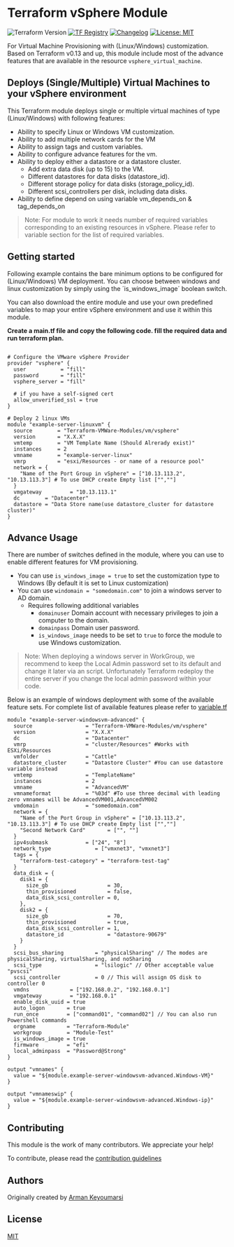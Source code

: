 # Terraform vSphere Module

![Terraform Version](https://img.shields.io/badge/Terraform-0.14.5-green.svg) [![TF Registry](https://img.shields.io/badge/terraform-registry-blue.svg)](https://registry.terraform.io/modules/Terraform-VMWare-Modules/vm/vsphere/) [![Changelog](https://img.shields.io/badge/changelog-release-green.svg)](https://github.com/Terraform-VMWare-Modules/terraform-vsphere-vm/releases) [![License: MIT](https://img.shields.io/badge/License-MIT-yellow.svg)](LICENSE)

For Virtual Machine Provisioning with (Linux/Windows) customization. Based on Terraform v0.13 and up, this module include most of the advance features that are available in the resource `vsphere_virtual_machine`.

## Deploys (Single/Multiple) Virtual Machines to your vSphere environment

This Terraform module deploys single or multiple virtual machines of type (Linux/Windows) with following features:

- Ability to specify Linux or Windows VM customization.
- Ability to add multiple network cards for the VM
- Ability to assign tags and custom variables.
- Ability to configure advance features for the vm.
- Ability to deploy either a datastore or a datastore cluster.
  - Add extra data disk (up to 15) to the VM.
  - Different datastores for data disks (datastore_id).
  - Different storage policy for data disks (storage_policy_id).
  - Different scsi_controllers per disk, including data disks.
- Ability to define depend on using variable vm_depends_on & tag_depends_on

> Note: For module to work it needs number of required variables corresponding to an existing resources in vSphere. Please refer to variable section for the list of required variables.

## Getting started

Following example contains the bare minimum options to be configured for (Linux/Windows) VM deployment. You can choose between windows and linux customization by simply using the ´is_windows_image´ boolean switch.

You can also download the entire module and use your own predefined variables to map your entire vSphere environment and use it within this module.

__Create a main.tf file and copy the following code. fill the required data and run terraform plan.__

```hcl

# Configure the VMware vSphere Provider
provider "vsphere" {
  user           = "fill"
  password       = "fill"
  vsphere_server = "fill" 

  # if you have a self-signed cert
  allow_unverified_ssl = true
}

# Deploy 2 linux VMs
module "example-server-linuxvm" {
  source        = "Terraform-VMWare-Modules/vm/vsphere"
  version       = "X.X.X"
  vmtemp        = "VM Template Name (Should Alrerady exist)"
  instances     = 2
  vmname        = "example-server-linux"
  vmrp          = "esxi/Resources - or name of a resource pool"
  network = {
    "Name of the Port Group in vSphere" = ["10.13.113.2", "10.13.113.3"] # To use DHCP create Empty list ["",""]
  }
  vmgateway         = "10.13.113.1"
  dc        = "Datacenter"
  datastore = "Data Store name(use datastore_cluster for datastore cluster)"
}

```

## Advance Usage

There are number of switches defined in the module, where you can use to enable different features for VM provisioning.

- You can use `is_windows_image = true` to set the customization type to Windows (By default it is set to Linux customization)
- You can use `windomain = "somedomain.com"` to join a windows server to AD domain.
  - Requires following additional variables
    - `domainuser` Domain account with necessary privileges to join a computer to the domain.
    - `domainpass` Domain user password.
    - `is_windows_image` needs to be set to `true` to force the module to use Windows customization.

> Note: When deploying a windows server in WorkGroup, we recommend to keep the Local Admin password set to its default and change it later via an script. Unfortunately Terraform redeploy the entire server if you change the local admin password within your code.

Below is an example of windows deployment with some of the available feature sets. For complete list of available features please refer to [variable.tf](https://github.com/Terraform-VMWare-Modules/terraform-vsphere-vm/blob/master/variables.tf)

```hcl
module "example-server-windowsvm-advanced" {
  source                 = "Terraform-VMWare-Modules/vm/vsphere"
  version                = "X.X.X"
  dc                     = "Datacenter"
  vmrp                   = "cluster/Resources" #Works with ESXi/Resources
  vmfolder               = "Cattle"
  datastore_cluster      = "Datastore Cluster" #You can use datastore variable instead
  vmtemp                 = "TemplateName"
  instances              = 2
  vmname                 = "AdvancedVM"
  vmnameformat           = "%03d" #To use three decimal with leading zero vmnames will be AdvancedVM001,AdvancedVM002
  vmdomain               = "somedomain.com"
  network = {
    "Name of the Port Group in vSphere" = ["10.13.113.2", "10.13.113.3"] # To use DHCP create Empty list ["",""]
    "Second Network Card"       = ["", ""]
  }
  ipv4submask            = ["24", "8"]
  network_type              = ["vmxnet3", "vmxnet3"]
  tags = {
    "terraform-test-category" = "terraform-test-tag"
  }
  data_disk = {
    disk1 = {
      size_gb                   = 30,
      thin_provisioned          = false,
      data_disk_scsi_controller = 0,
    },
    disk2 = {
      size_gb                   = 70,
      thin_provisioned          = true,
      data_disk_scsi_controller = 1,
      datastore_id              = "datastore-90679"
    }
  }
  scsi_bus_sharing          = "physicalSharing" // The modes are physicalSharing, virtualSharing, and noSharing
  scsi_type                 = "lsilogic" // Other acceptable value "pvscsi"
  scsi_controller           = 0 // This will assign OS disk to controller 0
  vmdns             = ["192.168.0.2", "192.168.0.1"]
  vmgateway         = "192.168.0.1"
  enable_disk_uuid = true
  auto_logon       = true
  run_once         = ["command01", "command02"] // You can also run Powershell commands
  orgname          = "Terraform-Module"
  workgroup        = "Module-Test"
  is_windows_image = true
  firmware         = "efi"
  local_adminpass  = "Password@Strong"
}

output "vmnames" {
  value = "${module.example-server-windowsvm-advanced.Windows-VM}"
}

output "vmnameswip" {
  value = "${module.example-server-windowsvm-advanced.Windows-ip}"
}
```

## Contributing

This module is the work of many contributors. We appreciate your help!

To contribute, please read the [contribution guidelines](https://github.com/Terraform-VMWare-Modules/terraform-vsphere-vm/blob/master/CONTRIBUTING.md)

## Authors

Originally created by [Arman Keyoumarsi](https://github.com/Arman-Keyoumarsi)

## License

[MIT](LICENSE)
